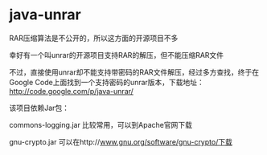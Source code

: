 # java-unrar

RAR压缩算法是不公开的，所以这方面的开源项目不多

幸好有一个叫unrar的开源项目支持RAR的解压，但不能压缩RAR文件

不过，直接使用unrar却不能支持带密码的RAR文件解压，经过多方查找，终于在Google Code上面找到一个支持密码的unrar版本，下载地址：http://code.google.com/p/java-unrar/

该项目依赖Jar包：

commons-logging.jar  比较常用，可以到Apache官网下载

gnu-crypto.jar  可以在http://www.gnu.org/software/gnu-crypto/下载
